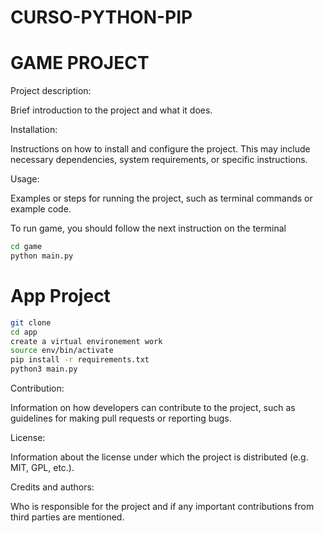 # CURSO-PYTHON-PIP
# GAME PROJECT
Project description:

Brief introduction to the project and what it does.

Installation:

Instructions on how to install and configure the project. This may include necessary dependencies, system requirements, or specific instructions.

Usage:

Examples or steps for running the project, such as terminal commands or example code.

To run game, you should follow the next instruction on the terminal

```sh
cd game
python main.py
```
# App Project
```sh
git clone
cd app
create a virtual environement work
source env/bin/activate
pip install -r requirements.txt
python3 main.py
```
Contribution:

Information on how developers can contribute to the project, such as guidelines for making pull requests or reporting bugs.

License:

Information about the license under which the project is distributed (e.g. MIT, GPL, etc.).

Credits and authors:

Who is responsible for the project and if any important contributions from third parties are mentioned.